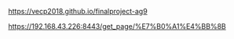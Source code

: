 



https://vecp2018.github.io/finalproject-ag9

https://192.168.43.226:8443/get_page/%E7%B0%A1%E4%BB%8B
